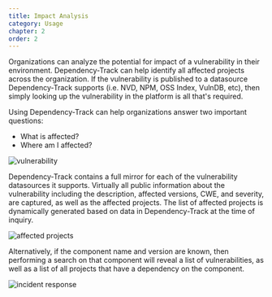 ```yaml
---
title: Impact Analysis
category: Usage
chapter: 2
order: 2
---
```


Organizations can analyze the potential for impact of a vulnerability in their environment.
Dependency-Track can help identify all affected projects across the organization. If the vulnerability is published 
to a datasource Dependency-Track supports (i.e. NVD, NPM, OSS Index, VulnDB, etc), then simply looking up the 
vulnerability in the platform is all that's required.

Using Dependency-Track can help organizations answer two important questions:
- What is affected?
- Where am I affected?

![vulnerability](/images/screenshots/vulnerability.png)

Dependency-Track contains a full mirror for each of the vulnerability datasources it supports. Virtually all public
information about the vulnerability including the description, affected versions, CWE, and severity, are captured,
as well as the affected projects. The list of affected projects is dynamically generated based on data in 
Dependency-Track at the time of inquiry. 

![affected projects](/images/screenshots/vulnerability-affected-projects.png)

Alternatively, if the component name and version are known, then performing a search on that component will
reveal a list of vulnerabilities, as well as a list of all projects that have a dependency on the component.

![incident response](/images/screenshots/vulnerable-component.png)
